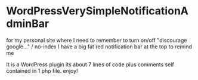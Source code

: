 # WordPressVerySimpleNotificationAdminBar
for my personal site where I need to remember to turn on/off "discourage google..." / no-index I have a big fat red notification bar at the top to remind me


It is a WordPress plugin its about 7 lines of code plus comments self contained in 1 php file. enjoy!

